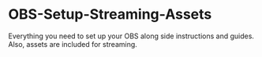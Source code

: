 # OBS-Setup-Streaming-Assets
Everything you need to set up your OBS along side instructions and guides. Also, assets are included for streaming.
